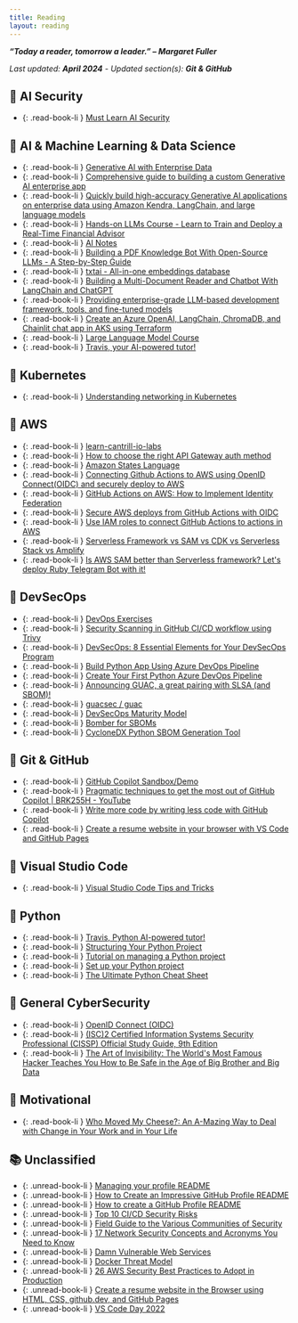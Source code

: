 ```yaml
---
title: Reading
layout: reading
---
```

***“Today a reader, tomorrow a leader.” – Margaret Fuller***

*Last updated: **April 2024** - Updated section(s): **Git & GitHub***

## 📙 AI Security

- {: .read-book-li } [Must Learn AI Security](https://github.com/rod-trent/OpenAISecurity/tree/main/Must_Learn)

## 📙 AI & Machine Learning & Data Science

- {: .read-book-li } [Generative AI with Enterprise Data](https://medium.com/@Sachin.Kulkarni.NL/generative-ai-with-enterprise-data-3c81a8bffaf2)
- {: .read-book-li } [Comprehensive guide to building a custom Generative AI enterprise app](https://www.linkedin.com/pulse/comprehensive-guide-building-custom-generative-ai-enterprise-kumar/)
- {: .read-book-li } [Quickly build high-accuracy Generative AI applications on enterprise data using Amazon Kendra, LangChain, and large language models](https://aws.amazon.com/blogs/machine-learning/quickly-build-high-accuracy-generative-ai-applications-on-enterprise-data-using-amazon-kendra-langchain-and-large-language-models/)
- {: .read-book-li } [Hands-on LLMs Course - Learn to Train and Deploy a Real-Time Financial Advisor](https://github.com/iusztinpaul/hands-on-llms)
- {: .read-book-li } [AI Notes](https://github.com/swyxio/ai-notes)
- {: .read-book-li } [Building a PDF Knowledge Bot With Open-Source LLMs - A Step-by-Step Guide](https://www.shakudo.io/blog/build-pdf-bot-open-source-llms)
- {: .read-book-li } [txtai - All-in-one embeddings database](https://github.com/neuml/txtai)
- {: .read-book-li } [Building a Multi-Document Reader and Chatbot With LangChain and ChatGPT](https://betterprogramming.pub/building-a-multi-document-reader-and-chatbot-with-langchain-and-chatgpt-d1864d47e339)
- {: .read-book-li } [Providing enterprise-grade LLM-based development framework, tools, and fine-tuned models](https://github.com/llmware-ai/llmware)
- {: .read-book-li } [Create an Azure OpenAI, LangChain, ChromaDB, and Chainlit chat app in AKS using Terraform](https://techcommunity.microsoft.com/t5/fasttrack-for-azure/create-an-azure-openai-langchain-chromadb-and-chainlit-chat-app/ba-p/4024070)
- {: .read-book-li } [Large Language Model Course](https://github.com/trantdai/llm-course)
- {: .read-book-li } [Travis, your AI-powered tutor!](https://aigents.co/learn)

## 📙 Kubernetes

- {: .read-book-li } [Understanding networking in Kubernetes](https://www.learncloudnative.com/blog/2023-05-31-kubeproxy-iptables)

## 📙 AWS

- {: .read-book-li } [learn-cantrill-io-labs](https://github.com/trantdai/learn-cantrill-io-labs)
- {: .read-book-li } [How to choose the right API Gateway auth method](https://theburningmonk.com/2020/06/how-to-choose-the-right-api-gateway-auth-method/)
- {: .read-book-li } [Amazon States Language](https://states-language.net/)
- {: .read-book-li } [Connecting Github Actions to AWS using OpenID Connect(OIDC) and securely deploy to AWS](https://blog.devgenius.io/connecting-github-actions-to-aws-using-openid-connect-oidc-and-securely-deploy-to-aws-541f5e320d0d)
- {: .read-book-li } [GitHub Actions on AWS: How to Implement Identity Federation](https://scalesec.com/blog/oidc-for-github-actions-on-aws/)
- {: .read-book-li } [Secure AWS deploys from GitHub Actions with OIDC](https://www.eliasbrange.dev/posts/secure-aws-deploys-from-github-actions-with-oidc/)
- {: .read-book-li } [Use IAM roles to connect GitHub Actions to actions in AWS](https://aws.amazon.com/blogs/security/use-iam-roles-to-connect-github-actions-to-actions-in-aws/)
- {: .read-book-li } [Serverless Framework vs SAM vs CDK vs Serverless Stack vs Amplify](https://medium.com/comsystoreply/amplify-vs-serverless-framework-vs-cdk-vs-serverless-stack-vs-sam-a724315e54e6)
- {: .read-book-li } [Is AWS SAM better than Serverless framework? Let's deploy Ruby Telegram Bot with it!](https://mkdev.me/posts/is-aws-sam-better-than-serverless-framework-let-s-deploy-ruby-telegram-bot-with-it)

## 📙 DevSecOps

- {: .read-book-li } [DevOps Exercises](https://github.com/bregman-arie/devops-exercises)
- {: .read-book-li } [Security Scanning in GitHub CI/CD workflow using Trivy](https://devopscounsel.com/security-scanning-in-github-ci-cd-workflow-using-trivy/)
- {: .read-book-li } [DevSecOps: 8 Essential Elements for Your DevSecOps Program](https://www.aquasec.com/cloud-native-academy/devsecops/devsecops/)
- {: .read-book-li } [Build Python App Using Azure DevOps Pipeline](https://learn.microsoft.com/en-us/azure/devops/pipelines/ecosystems/python?view=azure-devops)
- {: .read-book-li } [Create Your First Python Azure DevOps Pipeline](https://learn.microsoft.com/en-us/azure/devops/pipelines/create-first-pipeline?view=azure-devops&tabs=python%2Ctfs-2018-2%2Cbrowser)
- {: .read-book-li } [Announcing GUAC, a great pairing with SLSA (and SBOM)!](https://security.googleblog.com/2022/10/announcing-guac-great-pairing-with-slsa.html?m=1)
- {: .read-book-li } [ guacsec /
guac](https://github.com/guacsec/guac)
- {: .read-book-li } [DevSecOps Maturity Model](https://github.com/OWASP/www-project-devsecops-maturity-model/blob/master/index.md)
- {: .read-book-li } [Bomber for SBOMs](https://github.com/devops-kung-fu/bomber)
- {: .read-book-li } [CycloneDX Python SBOM Generation Tool](https://github.com/trantdai/cyclonedx-python)

## 📙 Git & GitHub

- {: .read-book-li } [GitHub Copilot Sandbox/Demo](https://gh.io/copilot-demo)
- {: .read-book-li } [Pragmatic techniques to get the most out of GitHub Copilot | BRK255H - YouTube](https://www.youtube.com/watch?v=CwAzIpc4AnA)
- {: .read-book-li } [Write more code by writing less code with GitHub Copilot](https://www.youtube.com/watch?v=RTPnfKF2Hq0)
- {: .read-book-li } [Create a resume website in your browser with VS Code and GitHub Pages](https://learn.microsoft.com/en-us/events/vs-code-day-2022/create-a-resume-website-in-your-browser-with-vs-code-and-github-pages)

## 📙 Visual Studio Code

- {: .read-book-li } [Visual Studio Code Tips and Tricks](https://code.visualstudio.com/docs/getstarted/tips-and-tricks)

## 📙 Python

- {: .read-book-li } [Travis, Python AI-powered tutor!](https://aigents.co/learn)
- {: .read-book-li } [Structuring Your Python Project](https://docs.python-guide.org/writing/structure/)
- {: .read-book-li } [Tutorial on managing a Python project](https://github.com/yngvem/python-project-structure)
- {: .read-book-li } [Set up your Python project](https://goodresearch.dev/setup.html)
- {: .read-book-li } [The Ultimate Python Cheat Sheet](https://www.linkedin.com/feed/update/urn:li:activity:6977291893848084480/)

## 📙 General CyberSecurity

- {: .read-book-li } [OpenID Connect (OIDC)](https://www.pingidentity.com/en/resources/identity-fundamentals/authentication-authorization-standards/openid-connect.html)
- {: .read-book-li } [(ISC)2 Certified Information Systems Security Professional (CISSP) Official Study Guide, 9th Edition](https://www.amazon.com.au/Certified-Information-Security-Professional-Official/dp/1119786231)
- {: .read-book-li } [The Art of Invisibility: The World's Most Famous Hacker Teaches You How to Be Safe in the Age of Big Brother and Big Data](https://www.amazon.com.au/Art-Invisibility-Worlds-Teaches-Brother/dp/0316380504)

## 📙 Motivational

- {: .read-book-li } [Who Moved My Cheese?: An A-Mazing Way to Deal with Change in Your Work and in Your Life](https://www.amazon.com.au/Who-Moved-My-Cheese-Mazing-ebook/dp/B004CR6AM4)

## 📚 Unclassified
- {: .unread-book-li } [Managing your profile README](https://docs.github.com/en/account-and-profile/setting-up-and-managing-your-github-profile/customizing-your-profile/managing-your-profile-readme)
- {: .unread-book-li } [How to Create an Impressive GitHub Profile README](https://www.sitepoint.com/github-profile-readme/)
- {: .unread-book-li } [How to create a GitHub Profile README ](https://dev.to/github/how-to-create-a-github-profile-readme-jha)
- {: .unread-book-li } [Top 10 CI/CD Security Risks](https://github.com/cider-security-research/top-10-cicd-security-risks)
- {: .unread-book-li } [Field Guide to the Various Communities of Security ](https://www.philvenables.com/post/field-guide-to-the-various-communities-of-security)
- {: .unread-book-li } [17 Network Security Concepts and Acronyms You Need to Know](https://www.gartner.com/en/articles/17-network-security-concepts-and-acronyms-you-need-to-know)
- {: .unread-book-li } [Damn Vulnerable Web Services](https://github.com/snoopysecurity/dvws-node)
- {: .unread-book-li } [Docker Threat Model](https://cloudsecdocs.com/container_security/theory/threats/docker_threat_model/)
- {: .unread-book-li } [26 AWS Security Best Practices to Adopt in Production](https://sysdig.com/blog/26-aws-security-best-practices/)
- {: .unread-book-li } [Create a resume website in the Browser using HTML, CSS, github.dev, and GitHub Pages](https://github.com/ornelladotcom/resume-website-workshop)
- {: .unread-book-li } [VS Code Day 2022](https://learn.microsoft.com/en-us/events/vs-code-day-2022/)
